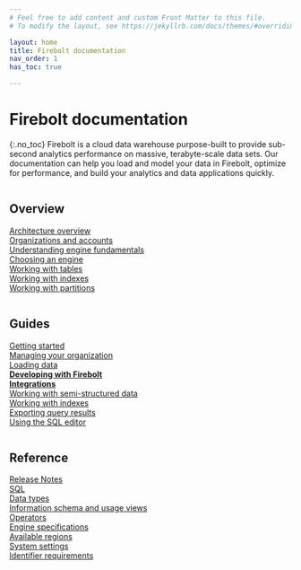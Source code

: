 ```yaml
---
# Feel free to add content and custom Front Matter to this file.
# To modify the layout, see https://jekyllrb.com/docs/themes/#overriding-theme-defaults

layout: home
title: Firebolt documentation
nav_order: 1
has_toc: true

---
```

# Firebolt documentation
{:.no_toc}
Firebolt is a cloud data warehouse purpose-built to provide sub-second analytics performance on massive, terabyte-scale data sets. Our documentation can help you load and model your data in Firebolt, optimize for performance, and build your analytics and data applications quickly.

<div class="row">
  <div class="column">
    <div class="columnimg" src="assets/images/docs_getting_started_illustration.png" alt="Overview"></div>
    <h2>Overview</h2>
    <p><a href="https://docs.firebolt.io/architecture-overview">Architecture overview</a>
    <br><a href="https://special-disco-436d3e6a.pages.github.io/Overview/organizations-accounts.html">Organizations and accounts</a>
    <br><a href="https://special-disco-436d3e6a.pages.github.io/Overview/understanding-engine-fundamentals.html">Understanding engine fundamentals</a>
    <br><a href="https://special-disco-436d3e6a.pages.github.io/Overview/choosing-an-engine.html">Choosing an engine</a>
    <br><a href="https://special-disco-436d3e6a.pages.github.io/Overview/working-with-tables.html">Working with tables</a>
    <br><a href="https://special-disco-436d3e6a.pages.github.io/Overview/using-indexes.html">Working with indexes</a>
    <br><a href="https://special-disco-436d3e6a.pages.github.io/Overview/working-with-partitions.html">Working with partitions</a></p>
  </div>
  <div class="column">
    <div class="columnimg" src="assets/images/docs_shedule_call_illustration.png" alt="Guides"></div>
    <h2>Guides</h2>
    <p><a href="https://special-disco-436d3e6a.pages.github.io/Guides/getting-started.html">Getting started</a>
    <br><a href="https://special-disco-436d3e6a.pages.github.io/Guides/managing-your-organization/">Managing your organization</a>
    <br><a href="https://special-disco-436d3e6a.pages.github.io/Guides/loading-data/loading-data.html">Loading data</a>
    <br><strong><a href="https://special-disco-436d3e6a.pages.github.io/Guides/developing-with-firebolt/">Developing with Firebolt</a></strong>
    <br><strong><a href="https://special-disco-436d3e6a.pages.github.io/Guides/integrations/">Integrations</a></strong>
    <br><a href="https://special-disco-436d3e6a.pages.github.io/Guides/working-with-semi-structured-data/working-with-semi-structured-data.html">Working with semi-structured data</a>
    <br><a href="https://special-disco-436d3e6a.pages.github.io/Guides/working-with-indexes.html">Working with indexes</a>
    <br><a href="https://special-disco-436d3e6a.pages.github.io/Guides/exporting-query-results.html">Exporting query results</a>
    <br><a href="https://special-disco-436d3e6a.pages.github.io/Reference/using-the-sql-editor/using-the-sql-editor.html">Using the SQL editor</a></p>
  </div>
  <div class="column">
    <div class="columnimg"  src="assets/images/docs_whitepaper_illustration.png" alt="Reference"></div>
    <h2>Reference</h2>
    <p><a href="https://special-disco-436d3e6a.pages.github.io/Reference/release-notes/release-notes.html">Release Notes</a>
    <br><a href="https://special-disco-436d3e6a.pages.github.io/sql_reference/">SQL</a>
    <br><a href="https://special-disco-436d3e6a.pages.github.io/Reference/data-types.html">Data types</a>
    <br><a href="https://special-disco-436d3e6a.pages.github.io/Reference/information-schema/information-schema-and-usage-views.html">Information schema and usage views</a>
    <br><a href="https://special-disco-436d3e6a.pages.github.io/sql_reference/operators.html">Operators</a>
    <br><a href="https://special-disco-436d3e6a.pages.github.io/Reference/available-engine-specs.html">Engine specifications</a>
    <br><a href="https://special-disco-436d3e6a.pages.github.io/Reference/available-regions.html">Available regions</a>
    <br><a href="https://special-disco-436d3e6a.pages.github.io/Reference/system-settings.html">System settings</a>
    <br><a href="https://special-disco-436d3e6a.pages.github.io/Reference/identifier-requirements.html">Identifier requirements</a></p>
  </div>
</div>